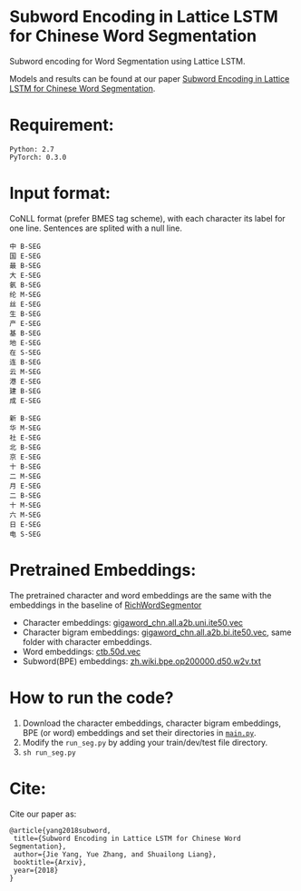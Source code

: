 Subword Encoding in Lattice LSTM for Chinese Word Segmentation
====

Subword encoding for Word Segmentation using Lattice LSTM. 

Models and results can be found at our paper [Subword Encoding in Lattice LSTM for Chinese Word Segmentation](https://arxiv.org/pdf/1810.12594.pdf). 


Requirement:
======
	Python: 2.7   
	PyTorch: 0.3.0 


Input format:
======
CoNLL format (prefer BMES tag scheme), with each character its label for one line. Sentences are splited with a null line.

	中 B-SEG
	国 E-SEG
	最 B-SEG
	大 E-SEG
	氨 B-SEG
	纶 M-SEG
	丝 E-SEG
	生 B-SEG
	产 E-SEG
	基 B-SEG
	地 E-SEG
	在 S-SEG
	连 B-SEG
	云 M-SEG
	港 E-SEG
	建 B-SEG
	成 E-SEG

	新 B-SEG
	华 M-SEG
	社 E-SEG
	北 B-SEG
	京 E-SEG
	十 B-SEG
	二 M-SEG
	月 E-SEG
	二 B-SEG
	十 M-SEG
	六 M-SEG
	日 E-SEG
	电 S-SEG

Pretrained Embeddings:
====
The pretrained character and word embeddings are the same with the embeddings in the baseline of [RichWordSegmentor](https://github.com/jiesutd/RichWordSegmentor)

* Character embeddings: [gigaword_chn.all.a2b.uni.ite50.vec](https://pan.baidu.com/s/1pLO6T9D)
* Character bigram embeddings: [gigaword_chn.all.a2b.bi.ite50.vec](https://pan.baidu.com/s/1pLO6T9D), same folder with character embeddings.
* Word embeddings: [ctb.50d.vec](https://pan.baidu.com/s/1pLO6T9D)
* Subword(BPE) embeddings: [zh.wiki.bpe.op200000.d50.w2v.txt](https://nlp.h-its.org/bpemb/zh/zh.wiki.bpe.vs200000.d50.w2v.txt.tar.gz)

How to run the code?
====
1. Download the character embeddings, character bigram embeddings, BPE (or word) embeddings and set their directories in [`main.py`](https://github.com/jiesutd/SubwordEncoding-CWS/blob/41d6671ecac8209901f77001bf68d33b8b128e01/main.py#L395).
2. Modify the `run_seg.py` by adding your train/dev/test file directory.
3. `sh run_seg.py`



Cite: 
========
Cite our paper as:

    @article{yang2018subword,  
     title={Subword Encoding in Lattice LSTM for Chinese Word Segmentation},  
     author={Jie Yang, Yue Zhang, and Shuailong Liang},  
     booktitle={Arxiv},
     year={2018}  
    }